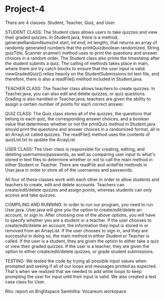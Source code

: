 # Project-4

There are 4 classes: Student, Teacher, Quiz, and User. 

STUDENT CLASS: The Student class allows users to take quizzes and view their graded quizzes. In Student.java, there is a method, generateRandomNums(int start, int end, int length), that returns an array of randomly generated numbers that the printQuiz(boolean randomized, String quizTitle, Scanner scanner) method uses to print the questions and answer choices in a random order. The Student class also prints the timestamp after the student submits a quiz. The calling of methods takes place in main, where there are try catch blocks to ensure that the user input is valid. viewGradedQuiz() relies heavily on the StudentSubmissions.txt text file, and therefore, there is also a readFile() method included in Student.java.

TEACHER CLASS: The Teacher class allows teachers to create quizzes. In Teacher.java, you can also edit and delete quizzes, or quiz questions. Grading is also handled in Teacher.java; teachers are given the ability to assign a certain number of points for each correct answer. 

QUIZ CLASS: The Quiz class stores all of the quizzes, the questions that belong to each quiz, the corresponding answer choices, and a boolean value that determines whether or not the printQuiz method in Student.java should print the questions and answer choices in a randomized format, all in an ArrayList called quizzes. The readFile() method uses the contents of quizList.txt to update the ArrayList.

USER CLASS: The User class is responsible for creating, editing, and deleting usernames/passwords, as well as comparing user input to what's stored in text files to determine whether or not to call the main method in either Student or Teacher. There are readFile and writeFile methods in User.java in order to store all of the usernames and passwords.

All four of these classes work with each other in order to allow students and teachers to create, edit and delete accounts. Teachers can create/edit/delete quizzes and assign points, whereas students can only access and take quizzes.

COMPILING AND RUNNING: In order to run our program, you need to run User.java. User.java will give you the option to create/edit/delete an account, or sign in. After choosing one of the above options, you will have to specify whether you are a student or a teacher. If the user chooses to create/edit/delete an account, the information they input is stored in or removed from an ArrayList. If the user chooses to sign in, and they are successful in doing so, the main method in either Student or Teacher is called. If the user is a student, they are given the option to either take a quiz or view their graded quizzes. If the user is a teacher, they are given the option to either create/edit/delete quizzes, or grade student submissions. 

TESTING: We tested the code by trying all possible input values when prompted and seeing if all of our loops and messages printed as expected. That's when we realized that we needed to add while loops to keep prompting the user for input until their input is valid. We also created a test case class for User.

Ritu: report on Brightspace
Samhitha: Vocareum workspace

